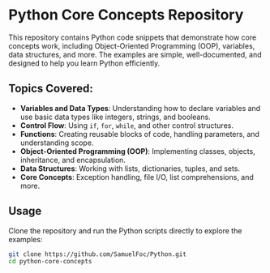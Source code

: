 # Python Core Concepts Repository

This repository contains Python code snippets that demonstrate how core concepts work, including Object-Oriented Programming (OOP), variables, data structures, and more. The examples are simple, well-documented, and designed to help you learn Python efficiently.

## Topics Covered:
- **Variables and Data Types**: Understanding how to declare variables and use basic data types like integers, strings, and booleans.
- **Control Flow**: Using `if`, `for`, `while`, and other control structures.
- **Functions**: Creating reusable blocks of code, handling parameters, and understanding scope.
- **Object-Oriented Programming (OOP)**: Implementing classes, objects, inheritance, and encapsulation.
- **Data Structures**: Working with lists, dictionaries, tuples, and sets.
- **Core Concepts**: Exception handling, file I/O, list comprehensions, and more.

## Usage
Clone the repository and run the Python scripts directly to explore the examples:
```bash
git clone https://github.com/SamuelFoc/Python.git
cd python-core-concepts
```
